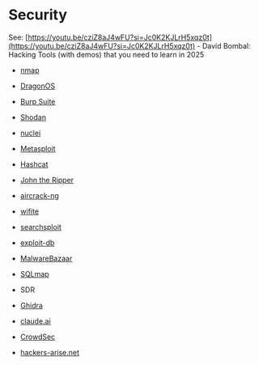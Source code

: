 # Security

See: [https://youtu.be/cziZ8aJ4wFU?si=Jc0K2KJLrH5xqz0t](https://youtu.be/cziZ8aJ4wFU?si=Jc0K2KJLrH5xqz0t) - David Bombal: Hacking Tools (with demos) that you need to learn in 2025

- [nmap](https://nmap.org/)
- [DragonOS](https://cemaxecuter.com/)
- [Burp Suite](https://portswigger.net/burp)
- [Shodan](https://www.shodan.io/)
- [nuclei](https://github.com/projectdiscovery/nuclei)
- [Metasploit](https://www.metasploit.com/)
- [Hashcat](https://hashcat.net/hashcat/)
- [John the Ripper](https://www.openwall.com/john/)
- [aircrack-ng](https://www.aircrack-ng.org/)
- [wifite](https://github.com/derv82/wifite)
- [searchsploit](https://github.com/Err0r-ICA/Searchsploit)
- [exploit-db](https://www.exploit-db.com/)
- [MalwareBazaar](https://bazaar.abuse.ch/)
- [SQLmap](https://sqlmap.org/)
- SDR 
- [Ghidra](https://ghidra-sre.org/)
- [claude.ai](https://claude.ai/)
- [CrowdSec](https://www.crowdsec.net/)

- [hackers-arise.net](https://hackers-arise.net/)
